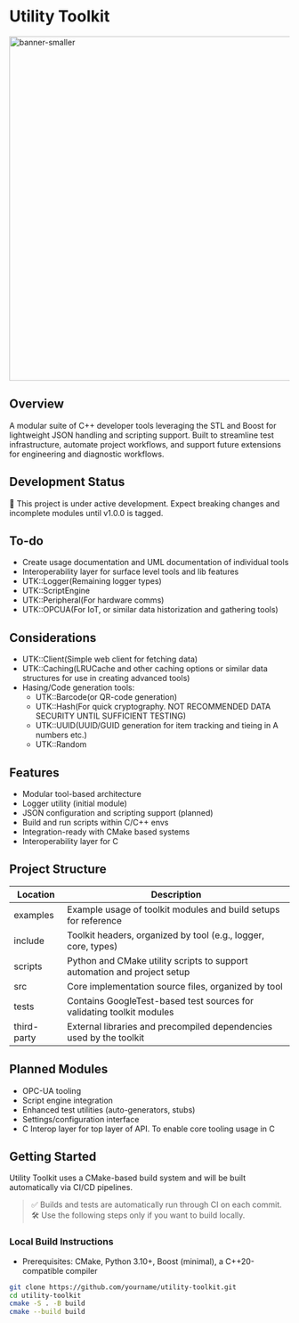 # Utility Toolkit

<img width="1536" height="618" alt="banner-smaller" src="https://github.com/user-attachments/assets/96190cb0-3385-431f-8e89-93d74c7689b2" />

## Overview
A modular suite of C++ developer tools leveraging the STL and Boost for lightweight JSON handling and scripting support. Built to streamline test infrastructure, automate project workflows, and support future extensions for engineering and diagnostic workflows.

## Development Status
🚧 This project is under active development. Expect breaking changes and incomplete modules until v1.0.0 is tagged.

## To-do
- Create usage documentation and UML documentation of individual tools
- Interoperability layer for surface level tools and lib features
- UTK::Logger(Remaining logger types)
- UTK::ScriptEngine
- UTK::Peripheral(For hardware comms)
- UTK::OPCUA(For IoT, or similar data historization and gathering tools)

## Considerations
- UTK::Client(Simple web client for fetching data)
- UTK::Caching(LRUCache and other caching options or similar data structures for use in creating advanced tools)
- Hasing/Code generation tools:
  - UTK::Barcode(or QR-code generation)
  - UTK::Hash(For quick cryptography. NOT RECOMMENDED DATA SECURITY UNTIL SUFFICIENT TESTING)
  - UTK::UUID(UUID/GUID generation for item tracking and tieing in A numbers etc.)
  - UTK::Random

## Features
- Modular tool-based architecture
- Logger utility (initial module)
- JSON configuration and scripting support (planned)
- Build and run scripts within C/C++ envs
- Integration-ready with CMake based systems
- Interoperability layer for C

## Project Structure
| Location    | Description                                                                 |
|-------------|-----------------------------------------------------------------------------|
| examples    | Example usage of toolkit modules and build setups for reference             |
| include     | Toolkit headers, organized by tool (e.g., logger, core, types)              |
| scripts     | Python and CMake utility scripts to support automation and project setup    |
| src         | Core implementation source files, organized by tool                         |
| tests       | Contains GoogleTest-based test sources for validating toolkit modules       |
| third-party | External libraries and precompiled dependencies used by the toolkit         |

## Planned Modules
- OPC-UA tooling
- Script engine integration
- Enhanced test utilities (auto-generators, stubs)
- Settings/configuration interface
- C Interop layer for top layer of API. To enable core tooling usage in C 

## Getting Started
Utility Toolkit uses a CMake-based build system and will be built automatically via CI/CD pipelines.

> ✅ Builds and tests are automatically run through CI on each commit.  
> 🛠️ Use the following steps only if you want to build locally.

### Local Build Instructions

- Prerequisites: CMake, Python 3.10+, Boost (minimal), a C++20-compatible compiler

```bash
git clone https://github.com/yourname/utility-toolkit.git
cd utility-toolkit
cmake -S . -B build
cmake --build build
```

